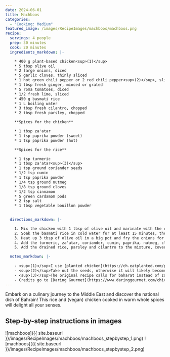 ```yaml
---
date: 2024-06-01
title: Machboos
categories:
  - "Cooking: Medium"
featured_image: /images/RecipeImages/machboos/machboos.png
recipe:
  servings: 4 people
  prep: 30 minutes
  cook: 20 minutes
  ingredients_markdown: |-

    * 400 g plant-based chicken<sup>(1)</sup>
    * 5 tbsp olive oil
    * 2 large onions, diced
    * 5 garlic cloves, thinly sliced
    * 1 hot green chili pepper or 2 red chili pepper<sup>(2)</sup>, sliced
    * 1 tbsp fresh ginger, minced or grated
    * 5 roma tomatoes, diced
    * 1/2 fresh lime, sliced
    * 450 g basmati rice
    * 1 L boiling water
    * 3 tbsp fresh cilantro, chopped
    * 2 tbsp fresh parsley, chopped

    **Spices for the chicken**

    * 1 tbsp za'atar
    * 1 tsp paprika powder (sweet)
    * 1 tsp paprika powder (hot)

    **Spices for the rice**

    * 1 tsp turmeric
    * 1 tbsp za'atar<sup>(3)</sup>
    * 1 tsp ground coriander seeds
    * 1/2 tsp cumin
    * 1 tsp paprika powder
    * 1/4 tsp ground nutmeg
    * 1/8 tsp ground cloves
    * 1/2 tsp cinnamon
    * 5 green cardamom pods
    * 2 tsp salt
    * 1 tbsp vegetable bouillon powder

  
  directions_markdown: |-

    1. Mix the chicken with 1 tbsp of olive oil and marinate with the chicken spices. Heat up 1 tbsp of olive oil in a pan and fry the chicken until it becomes crispy.
    2. Soak the basmati rice in cold water for at least 15 minutes, then rinse and drain it.
    3. Heat up 3 tbsp of olive oil in a big pot and fry the onions for about 10 minutes until they start to become brown. Add the garlic, chili pepper and ginger and sauté for another 2 minutes.
    4. Add the turmeric, za'atar, coriander, cumin, paprika, nutmeg, cloves and cook for another minute. Now add the fried chicken to the pot, along with the tomatoes, lime slices, cardamom pods, cinnamon, ground cloves and salt.
    5. Add the drained rice, parsley and cilantro to the mixture, cover with hot vegetable stock and let it simmer for 15-20 minutes until the rice is cooked. Add more water if needed. The dish is now ready to be served, optionally with green salad and [cucumber raita](https://biancazapatka.com/en/vegan-raita-recipe/).

  notes_markdown: |-
    
    - <sup>(1)</sup>I use [planted chicken](https://ch.eatplanted.com/products/planted-chicken-natur).
    - <sup>(2)</sup>Take out the seeds, otherwise it will likely become too spicy.
    - <sup>(3)</sup>The original recipe calls for baharat instead of za'atar. Have a look at the link below.
    - Credits go to [Daring Gourmet](https://www.daringgourmet.com/chicken-machboos-bahraini-chicken-rice/) of which this recipe is based.
---
```


Embark on a culinary journey to the Middle East and discover the national dish of Bahrain! This rice and (vegan) chicken cooked in warm whole spices will delight all your senses.

<h2>Step-by-step instructions in images</h2>

![machboos]({{ site.baseurl }}/images/RecipeImages/machboos/machboos_stepbystep_1.png)
![machboos]({{ site.baseurl }}/images/RecipeImages/machboos/machboos_stepbystep_2.png)